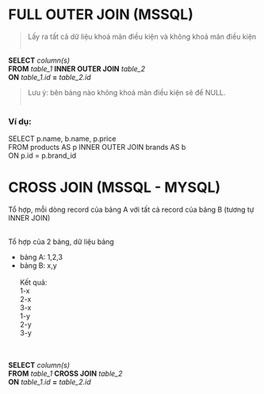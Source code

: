 # FULL OUTER JOIN (MSSQL)

> Lấy ra tất cả dữ liệu khoả mãn điều kiện và không khoả mãn điều kiện<br><br>

**SELECT** _column(s)_<br>
**FROM** _table_1_ **INNER OUTER JOIN** _table_2_<br>
**ON** _table_1.id_ **=** _table_2.id_

> Lưu ý: bên bảng nào không khoả mãn điều kiện sẽ để NULL. <br><br>

### Ví dụ:

SELECT p.name, b.name, p.price<br>
FROM products AS p INNER OUTER JOIN brands AS b<br>
ON p.id = p.brand_id

# CROSS JOIN (MSSQL - MYSQL)

Tổ hợp, mỗi dòng record của bảng A với tất cả record của bảng B (tương tự INNER JOIN)<br><br>

Tổ hợp của 2 bảng, dữ liệu bảng<br>

- bảng A: 1,2,3<br>
- bảng B: x,y<br><br>
  Kết quả:<br>
  1-x<br>
  2-x<br>
  3-x<br>
  1-y<br>
  2-y<br>
  3-y<br><br><br>

**SELECT** _column(s)_<br>
**FROM** _table_1_ **CROSS JOIN** _table_2_<br>
**ON** _table_1.id_ **=** _table_2.id_
